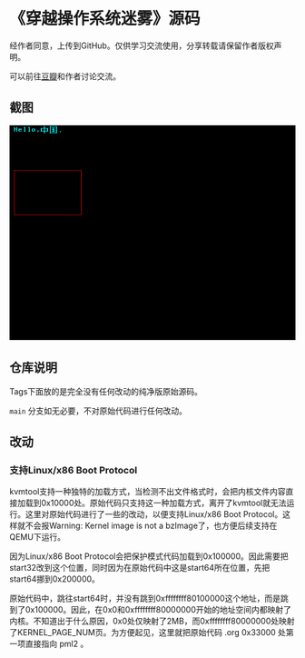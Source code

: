 # 《穿越操作系统迷雾》源码

经作者同意，上传到GitHub。仅供学习交流使用，分享转载请保留作者版权声明。

可以前往[豆瓣](https://book.douban.com/subject/36560814/)和作者讨论交流。

## 截图

![screenshot](screenshot.png)

## 仓库说明

Tags下面放的是完全没有任何改动的纯净版原始源码。

`main` 分支如无必要，不对原始代码进行任何改动。

## 改动

### 支持Linux/x86 Boot Protocol

kvmtool支持一种独特的加载方式，当检测不出文件格式时，会把内核文件内容直接加载到0x10000处。原始代码只支持这一种加载方式，离开了kvmtool就无法运行。这里对原始代码进行了一些的改动，以便支持Linux/x86 Boot Protocol。这样就不会报Warning: Kernel image is not a bzImage了，也方便后续支持在QEMU下运行。

因为Linux/x86 Boot Protocol会把保护模式代码加载到0x100000。因此需要把start32改到这个位置，同时因为在原始代码中这是start64所在位置，先把start64挪到0x200000。

原始代码中，跳往start64时，并没有跳到0xffffffff80100000这个地址，而是跳到了0x100000。因此，在0x0和0xffffffff80000000开始的地址空间内都映射了内核。不知道出于什么原因，0x0处仅映射了2MB，而0xffffffff80000000处映射了KERNEL_PAGE_NUM页。为方便起见，这里就把原始代码 .org 0x33000 处第一项直接指向 pml2 。
